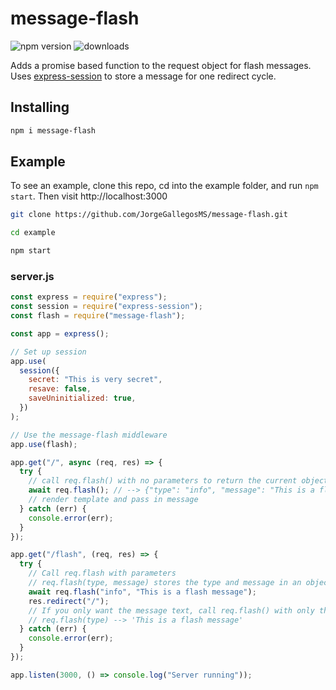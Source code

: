 # message-flash

![npm version](https://img.shields.io/npm/v/message-flash)
![downloads](https://img.shields.io/npm/dt/message-flash)

Adds a promise based function to the request object for flash messages. Uses [express-session](https://www.npmjs.com/package/express-session) to store a message for one redirect cycle.

## Installing

```bash
npm i message-flash
```

## Example

To see an example, clone this repo, cd into the example folder, and run `npm start`. Then visit http://localhost:3000

```bash
git clone https://github.com/JorgeGallegosMS/message-flash.git

cd example

npm start
```

### server.js

```javascript
const express = require("express");
const session = require("express-session");
const flash = require("message-flash");

const app = express();

// Set up session
app.use(
  session({
    secret: "This is very secret",
    resave: false,
    saveUninitialized: true,
  })
);

// Use the message-flash middleware
app.use(flash);

app.get("/", async (req, res) => {
  try {
    // call req.flash() with no parameters to return the current object in storage
    await req.flash(); // --> {"type": "info", "message": "This is a flash message"}
    // render template and pass in message
  } catch (err) {
    console.error(err);
  }
});

app.get("/flash", (req, res) => {
  try {
    // Call req.flash with parameters
    // req.flash(type, message) stores the type and message in an object
    await req.flash("info", "This is a flash message");
    res.redirect("/");
    // If you only want the message text, call req.flash() with only the type parameter
    // req.flash(type) --> 'This is a flash message'
  } catch (err) {
    console.error(err);
  }
});

app.listen(3000, () => console.log("Server running"));
```
